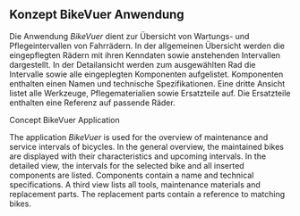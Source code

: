  

## Konzept BikeVuer Anwendung

Die Anwendung _BikeVuer_ dient zur Übersicht von Wartungs- und Pflegeintervallen von Fahrrädern. In der allgemeinen Übersicht werden die eingepflegten Rädern mit ihren Kenndaten sowie anstehenden Intervallen dargestellt. In der Detailansicht werden zum ausgewählten Rad die Intervalle sowie alle eingeplegten Komponenten aufgelistet. Komponenten enthalten einen Namen und technische Spezifikationen. Eine dritte Ansicht listet alle Werkzeuge, Pflegematerialien sowie Ersatzteile auf. Die Ersatzteile enthalten eine Referenz auf passende Räder. 



Concept BikeVuer Application 

The application _BikeVuer_ is used for the overview of maintenance and service intervals of bicycles. In the general overview, the maintained bikes are displayed with their characteristics and upcoming intervals. In the detailed view, the intervals for the selected bike and all inserted components are listed. Components contain a name and technical specifications. A third view lists all tools, maintenance materials and replacement parts. The replacement parts contain a reference to matching bikes. 

